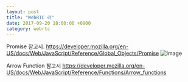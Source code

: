 ```yaml
---
layout: post
title: "WebRTC 라"
date: 2017-09-20 18:00:00 +0900
category: webrtc
---
```


Promise 참고시. 
https://developer.mozilla.org/en-US/docs/Web/JavaScript/Reference/Global_Objects/Promise
![Image](https://cdn.rawgit.com/Vectaio/a76330b025baf9bcdf07cb46e5a9ef9e/raw/26c4213a93dee1c39611dcd0ec12625811b20a26/js-promise.svg)

Arrow Function 참고시
https://developer.mozilla.org/en-US/docs/Web/JavaScript/Reference/Functions/Arrow_functions
